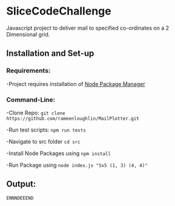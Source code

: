 # SliceCodeChallenge

Javascript project to deliver mail to specified co-ordinates on a 2 Dimensional grid.

## Installation and Set-up

### Requirements:
-Project requires installation of [Node Package Manager](https://nodejs.org/en/download/)

### Command-Line:
-Clone Repo:   ```git clone https://github.com/rameenloughlin/MailPlotter.git ```

-Run test scripts: ```npm run tests```

-Navigate to src folder ```cd src```

-Install Node Packages using ```npm install```

-Run Package using ```node index.js "5x5 (1, 3) (4, 4)" ```

## Output: 
```ENNNDEEEND ```
